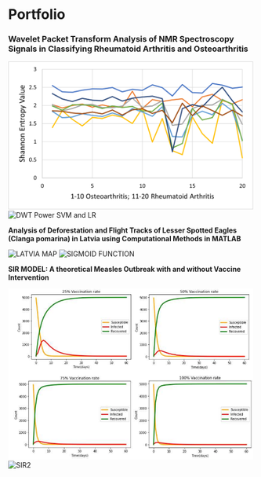 # Portfolio

<h3>Wavelet Packet Transform Analysis of NMR Spectroscopy Signals in Classifying Rheumatoid Arthritis and Osteoarthritis</h3>

<img src="WPT_DB2_SHANNON_FEATURES.png" alt="WPT_DB2_SHANNON_FEATURES" width="500">

<img src="https://github.com/user-attachments/assets/e52fc8e0-9590-45c3-8993-3ee0d1bafd73" alt="DWT Power SVM and LR" width="500">

**Analysis of Deforestation and Flight Tracks of Lesser Spotted Eagles (Clanga pomarina) in Latvia using Computational Methods in MATLAB**

<img src="https://github.com/user-attachments/assets/82ddf615-8e02-4ad5-8ebd-ef43e3a39642" alt="LATVIA MAP" width="500">

<img src="https://github.com/user-attachments/assets/f32a2f63-b70d-4cf2-bafa-229c36398078" alt="SIGMOID FUNCTION" width="500">

**SIR MODEL: A theoretical Measles Outbreak with and without Vaccine Intervention**

<img src="SIR.PNG" alt="SIR" width="500">

<img src="https://github.com/user-attachments/assets/881b5011-6179-437a-9dc9-a2a3cfd6ae4f" alt="SIR2" width="500">
